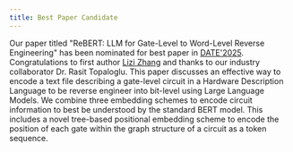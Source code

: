 ```yaml
---
title: Best Paper Candidate
---
```


Our paper titled "ReBERT: LLM for Gate-Level to Word-Level Reverse Engineering" has been nominated for best paper in [DATE'2025](https://www.date-conference.com/). Congratulations to first author [Lizi Zhang](https://wiscad.github.io/wiscad/members/lizi-zhang.html) and thanks to our industry collaborator Dr. Rasit Topaloglu. This paper discusses an effective way to encode a text file describing a gate-level circuit in a Hardware Description Language to be reverse engineer into bit-level using Large Language Models. We combine three embedding schemes to encode circuit information to best be understood by the standard BERT model. This includes a novel tree-based positional embedding scheme to encode the position of each gate within the graph structure of a circuit as a token sequence.

